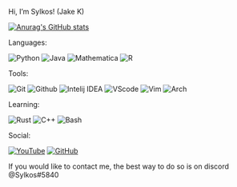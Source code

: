 Hi, I’m Sylkos! (Jake K)

[![Anurag's GitHub stats](https://github-readme-stats.vercel.app/api?username=Sylk0s&count_private=true&show_icons=true&theme=radical)](https://github.com/anuraghazra/github-readme-stats)

Languages:

![Python](https://img.shields.io/badge/-Python-ffba01?style=flat-square&logo=python&logoColor=white)
![Java](https://img.shields.io/badge/Java-d65d0e?style=flat-square&logo=java&logoColor=white)
![Mathematica](https://img.shields.io/badge/Mathematica-000000?style=flat-square&logo=wolframmathematica&logoColor=ff0000)
![R](https://img.shields.io/badge/R-1261a0?style=flat-square&logo=r&logoColor=white)

Tools:

![Git](https://img.shields.io/badge/Git-orange?style=flat-square&logo=Git&logoColor=white)
![Github](https://img.shields.io/badge/Github-gray?style=flat-square&logo=Github&logoColor=white)
![Intelij IDEA](https://img.shields.io/badge/Intelij-ff0066?style=flat-square&logo=IntelliJ-IDEA&logoColor=white)
![VScode](https://img.shields.io/badge/VScode-0084e0?style=flat-square&logo=visualstudiocode&logoColor=white)
![Vim](https://img.shields.io/badge/Vim-2e6930?style=flat-square&logo=vim&logoColor=white)
![Arch](https://img.shields.io/badge/Arch%20Linux-009dff?style=flat-square&logo=archlinux&logoColor=white)

Learning:

![Rust](https://img.shields.io/badge/Rust-b7410e?style=flat-square&logo=rust&logoColor=white)
![C++](https://img.shields.io/badge/C++-03254c?style=flat-square&logo=cplusplus&logoColor=white)
![Bash](https://img.shields.io/badge/Bash-03ac13?style=flat-square&logo=gnubash&logoColor=white)

Social:

[![YouTube](https://img.shields.io/youtube/channel/subscribers/UCeeEphYNfG0NutXAoakI3kg?color=c4302b&label=Sylkos&logo=youtube&logoColor=c4302b&style=for-the-badge)](https://www.youtube.com/Sylkos)
[![GitHub](https://img.shields.io/github/followers/Sylk0s?color=192841&label=Sylk0s&logo=github&logoColor=192841&style=for-the-badge)](https://github.com/Sylk0s)

If you would like to contact me, the best way to do so is on discord @Sylkos#5840

